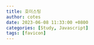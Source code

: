 ```yaml
---
title: 호이스팅
author: cotes
date: 2023-06-08 11:33:00 +0800
categories: [Study, Javascript]
tags: [favicon]
---
```

